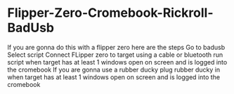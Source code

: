 # Flipper-Zero-Cromebook-Rickroll-BadUsb
If you are gonna do this with a flipper zero here are the steps
Go to badusb
Select script
Connect FLipper zero to target using a cable or bluetooth
run script when target has at least 1 windows open on screen and is logged into the cromebook
If you are gonna use a rubber ducky
plug rubber ducky in when target has at least 1 windows open on screen and is logged into the cromebook
